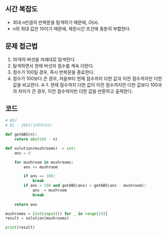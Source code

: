 ## 시간 복잡도
- 최대 n만큼의 반복문을 탐색하기 때문에, $O(n)$.
- n의 최대 값은 10이기 때문에, 제한시간 조건에 충분히 부합한다.


## 문제 접근법

1. 10개의 버섯을 차례대로 탐색한다.
2. 탐색하면서 현재 버섯의 점수를 계속 더한다.
3. 점수가 100일 경우, 즉시 반복문을 종료한다.
4. 점수가 100보다 큰 경우, 처음부터 현재 점수까지 더한 값과 이전 점수까지만 더한 값을 비교한다.
4-1. 현재 점수까지 더한 값이 이전 점수까지만 더한 값보다 100과의 차이가 큰 경우, 이전 점수까지만 더한 값을 반환하고 출력한다.


## 코드


```python
# BOJ
# B1 - 2851(슈퍼마리오)

def getABS(n):
    return abs(100 - n)

def solution(mushrooms) -> int:
    ans = 0

    for mushroom in mushrooms:
        ans += mushroom

        if ans == 100:
            break
        if ans > 100 and getABS(ans) > getABS(ans - mushroom):
            ans -= mushroom
            break
    
    return ans

mushrooms = [int(input()) for _ in range(10)]
result = solution(mushrooms)

print(result)
```